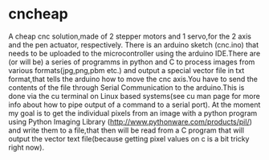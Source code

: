 # cncheap
A cheap cnc solution,made of 2 stepper motors and 1 servo,for the 2 axis and the pen actuator, respectively.
There is an arduino sketch (cnc.ino) that needs to be uploaded to the microcontroller using the arduino IDE.There 
are (or will be) a series of programms in python and C to process images from various formats(jpg,png,pbm etc.) and
output a special vector file in txt format,that tells the arduino how to move the cnc axis.You have to send the contents of the
file through Serial Communication to the arduino.This is done via the cu terminal on Linux based systems(see cu man page
for more info about how to pipe output of a command to a serial port).
At the moment my goal is to get the individual pixels from an image with a python program using Python Imaging Library
(http://www.pythonware.com/products/pil/) and write them to a file,that then will be read from a C program that will output
the vector text file(because getting pixel values on c is a bit tricky right now).
